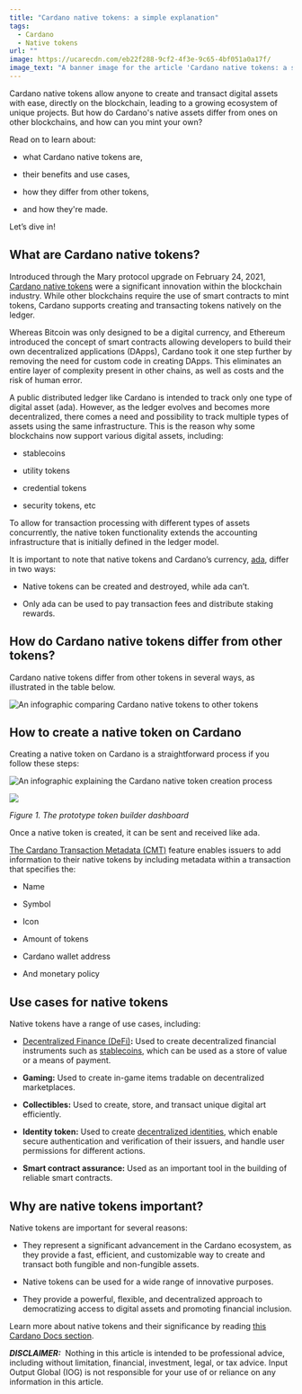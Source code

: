 ```yaml
---
title: "Cardano native tokens: a simple explanation"
tags:
  - Cardano
  - Native tokens
url: ""
image: https://ucarecdn.com/eb22f288-9cf2-4f3e-9c65-4bf051a0a17f/
image_text: "A banner image for the article 'Cardano native tokens: a simple explanation'"
---
```


Cardano native tokens allow anyone to create and transact digital assets with ease, directly on the blockchain, leading to a growing ecosystem of unique projects. But how do Cardano's native assets differ from ones on other blockchains, and how can you mint your own?

Read on to learn about:

*   what Cardano native tokens are,
    
*   their benefits and use cases,
    
*   how they differ from other tokens,
    
*   and how they're made.
    

Let’s dive in!

## What are Cardano native tokens?

Introduced through the Mary protocol upgrade on February 24, 2021, [Cardano native tokens](https://www.essentialcardano.io/glossary/native-tokens) were a significant innovation within the blockchain industry. While other blockchains require the use of smart contracts to mint tokens, Cardano supports creating and transacting tokens natively on the ledger.

Whereas Bitcoin was only designed to be a digital currency, and Ethereum introduced the concept of smart contracts allowing developers to build their own decentralized applications (DApps), Cardano took it one step further by removing the need for custom code in creating DApps. This eliminates an entire layer of complexity present in other chains, as well as costs and the risk of human error.

A public distributed ledger like Cardano is intended to track only one type of digital asset (ada). However, as the ledger evolves and becomes more decentralized, there comes a need and possibility to track multiple types of assets using the same infrastructure. This is the reason why some blockchains now support various digital assets, including:

*   stablecoins
    
*   utility tokens
    
*   credential tokens
    
*   security tokens, etc
    

To allow for transaction processing with different types of assets concurrently, the native token functionality extends the accounting infrastructure that is initially defined in the ledger model.

It is important to note that native tokens and Cardano’s currency, [ada](https://www.essentialcardano.io/glossary/ada), differ in two ways:

*   Native tokens can be created and destroyed, while ada can’t.
    
*   Only ada can be used to pay transaction fees and distribute staking rewards.
    

## How do Cardano native tokens differ from other tokens?

Cardano native tokens differ from other tokens in several ways, as illustrated in the table below. 

  
![An infographic comparing Cardano native tokens to other tokens](https://ucarecdn.com/9e9d2fdc-6205-40f3-b2ea-a9031309d9ee/)

## How to create a native token on Cardano

Creating a native token on Cardano is a straightforward process if you follow these steps:

  
![An infographic explaining the Cardano native token creation process](https://ucarecdn.com/4222db3b-6c37-4b55-abb0-c4133252a747/)

![](https://ucarecdn.com/70803c33-e695-46b1-832a-cf06552f75c8/-/preview/-/format/auto/-/quality/smart/)

_Figure 1. The prototype token builder dashboard_

Once a native token is created, it can be sent and received like ada. 

[The Cardano Transaction Metadata (CMT)](https://developers.cardano.org/docs/transaction-metadata/) feature enables issuers to add information to their native tokens by including metadata within a transaction that specifies the:

*   Name
    
*   Symbol
    
*   Icon
    
*   Amount of tokens
    
*   Cardano wallet address
    
*   And monetary policy
    

## Use cases for native tokens

Native tokens have a range of use cases, including:

*   [Decentralized Finance (DeFi)](https://www.essentialcardano.io/article/defi-demystified)**:** Used to create decentralized financial instruments such as [stablecoins](https://www.essentialcardano.io/glossary/stablecoin), which can be used as a store of value or a means of payment.
    
*   **Gaming:** Used to create in-game items tradable on decentralized marketplaces.
    
*   **Collectibles:** Used to create, store, and transact unique digital art efficiently.
    
*   **Identity token:** Used to create [decentralized identities](https://www.essentialcardano.io/glossary/decentralized-identity), which enable secure authentication and verification of their issuers, and handle user permissions for different actions.
    
*   **Smart contract assurance:** Used as an important tool in the building of reliable smart contracts.
    

## Why are native tokens important?

Native tokens are important for several reasons:

*   They represent a significant advancement in the Cardano ecosystem, as they provide a fast, efficient, and customizable way to create and transact both fungible and non-fungible assets. 
    
*   Native tokens can be used for a wide range of innovative purposes.
    
*   They provide a powerful, flexible, and decentralized approach to democratizing access to digital assets and promoting financial inclusion.
    

Learn more about native tokens and their significance by reading [this Cardano Docs section](https://docs.cardano.org/native-tokens/learn).

**_DISCLAIMER:_**  Nothing in this article is intended to be professional advice, including without limitation, financial, investment, legal, or tax advice. Input Output Global (IOG) is not responsible for your use of or reliance on any information in this article.
